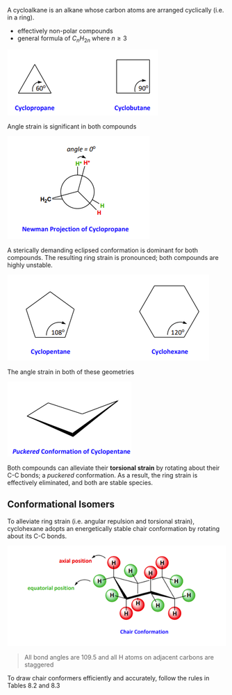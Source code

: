 A cycloalkane is an alkane whose carbon atoms are arranged cyclically (i.e. in a ring).
- effectively non-polar compounds
- general formula of $C_nH_{2n}$ where $n \geq 3$

![](./attachments/202503181236940.png)

Angle strain is significant in both compounds


![](./attachments/202503181231030.png)

A sterically demanding eclipsed conformation is dominant for both compounds. The resulting ring strain is pronounced; both compounds are highly unstable.





![](./attachments/20250318124333.png)

The angle strain in both of these geometries 

![](./attachments/202503181230130.png)

Both compounds can alleviate their **torsional strain** by rotating about their C-C bonds; a *puckered* conformation. As a result, the ring strain is effectively eliminated, and both are stable species.
## Conformational Isomers
To alleviate ring strain (i.e. angular repulsion and torsional strain), cyclohexane adopts an energetically stable chair conformation by rotating about its C-C bonds.

![](./attachments/20250318934010.png)
> All bond angles are 109.5 and all H atoms on adjacent carbons are staggered

To draw chair conformers efficiently and accurately, follow the rules in Tables 8.2 and 8.3


